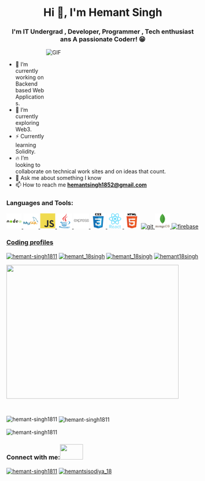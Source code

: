 
<h1 align="center">Hi 👋, I'm Hemant Singh</h1>
 
<h3 align="center">I'm IT Undergrad , Developer, Programmer , Tech enthusiast ans A passionate Coderr! 😁</h3>

<img  margin-top="0px" align="right" height="300px" width="400px" margin-bottom="-100px"  alt="GIF" src="https://media.giphy.com/media/SWoSkN6DxTszqIKEqv/giphy.gif"/>

<br>

- 👀 I’m currently working on Backend based Web Applications.
- 🌱 I’m currently exploring Web3.
- ⚡ Currently learning Solidity.
- 🔥 I’m looking to collaborate on technical work sites and 
      on ideas that count.
- 💬 Ask me about something I know 
- 📫 How to reach me **hemantsingh1852@gmail.com** 

<h3 align="left">Languages and Tools:</h3>
<p align="left"> <a href="https://www.w3schools.com/css/" target="_blank" rel="noreferrer">
  <img src="https://raw.githubusercontent.com/devicons/devicon/master/icons/nodejs/nodejs-original-wordmark.svg" alt="nodejs" width="40" height="40"/> </a> <a href="https://reactjs.org/" target="_blank" rel="noreferrer"> <img src="https://raw.githubusercontent.com/devicons/devicon/master/icons/mysql/mysql-original-wordmark.svg" alt="mysql" width="40" height="40"/> </a> <a href="https://nodejs.org" target="_blank" rel="noreferrer">  <img src="https://raw.githubusercontent.com/devicons/devicon/master/icons/javascript/javascript-original.svg" alt="javascript" width="40" height="40"/> </a> <a href="https://www.mongodb.com/" target="_blank" rel="noreferrer">  <img src="https://raw.githubusercontent.com/devicons/devicon/master/icons/java/java-original.svg" alt="java" width="40" height="40"/> </a> <a href="https://developer.mozilla.org/en-US/docs/Web/JavaScript" target="_blank" rel="noreferrer"> <img src="https://raw.githubusercontent.com/devicons/devicon/master/icons/express/express-original-wordmark.svg" alt="express" width="40" height="40"/> </a> <a href="https://firebase.google.com/" target="_blank" rel="noreferrer">   <img src="https://raw.githubusercontent.com/devicons/devicon/master/icons/css3/css3-original-wordmark.svg" alt="css3" width="40" height="40"/> </a> <a href="https://expressjs.com" target="_blank" rel="noreferrer">   <img src="https://raw.githubusercontent.com/devicons/devicon/master/icons/react/react-original-wordmark.svg" alt="react" width="40" height="40"/> </a>  <img src="https://raw.githubusercontent.com/devicons/devicon/master/icons/html5/html5-original-wordmark.svg" alt="html5" width="40" height="40"/> </a> <a href="https://www.java.com" target="_blank" rel="noreferrer">  <img src="https://www.vectorlogo.zone/logos/git-scm/git-scm-icon.svg" alt="git" width="40" height="40"/> </a> <a href="https://www.w3.org/html/" target="_blank" rel="noreferrer">  <img src="https://raw.githubusercontent.com/devicons/devicon/master/icons/mongodb/mongodb-original-wordmark.svg" alt="mongodb" width="40" height="40"/> </a> <a href="https://www.mysql.com/" target="_blank" rel="noreferrer"> <img src="https://www.vectorlogo.zone/logos/firebase/firebase-icon.svg" alt="firebase" width="40" height="40"/> </a> <a href="https://git-scm.com/" target="_blank" rel="noreferrer">
</p>
 
<h3 align="left">Coding profiles</h3>
<p align="left"> 
 <a href="https://www.leetcode.com/hemant-singh1811" target="blank"><img align="center" src="https://raw.githubusercontent.com/rahuldkjain/github-profile-readme-generator/master/src/images/icons/Social/leet-code.svg" alt="hemant-singh1811" height="30" width="40" /></a>
<a href="https://codeforces.com/profile/hemant_18singh" target="blank"><img align="center" src="https://raw.githubusercontent.com/rahuldkjain/github-profile-readme-generator/master/src/images/icons/Social/codeforces.svg" alt="hemant_18singh" height="30" width="40" /></a>
<a href="https://www.codechef.com/users/hemant_18singh" target="blank"><img align="center" src="https://cdn.jsdelivr.net/npm/simple-icons@3.1.0/icons/codechef.svg" alt="hemant_18singh" height="30" width="40" /></a>
<a href="https://auth.geeksforgeeks.org/user/hemant18singh" target="blank"><img align="center" src="https://raw.githubusercontent.com/rahuldkjain/github-profile-readme-generator/master/src/images/icons/Social/geeks-for-geeks.svg" alt="hemant18singh" height="30" width="40" /></a>
<p><a href="https://leetcode.com/hemant-singh1811/" target="blank"><img align="center" src="https://leetcode.card.workers.dev/?username=hemant-singh1811 &style=default&font=Courier%20New&extension=null" width="450px" height="350px" /></a> </p>
  

<br>

<p><img align="left" src="https://github-readme-stats.vercel.app/api/top-langs?username=hemant-singh1811&show_icons=true&locale=en&layout=compact" alt="hemant-singh1811" /></p>
<p>&nbsp;<img align="center" src="https://github-readme-stats.vercel.app/api?username=hemant-singh1811&show_icons=true&locale=en" alt="hemant-singh1811" /></p>

<p><img align="center" src="https://github-readme-streak-stats.herokuapp.com/?user=hemant-singh1811&" alt="hemant-singh1811" /></p>

<h3 align="left">Connect with me:<img src='https://raw.githubusercontent.com/ShahriarShafin/ShahriarShafin/main/Assets/handshake.gif' width="60px" height="40"> </h3>
<p align="left">
<a href="https://linkedin.com/in/hemant-singh1811" target="blank"><img align="center" src="https://raw.githubusercontent.com/rahuldkjain/github-profile-readme-generator/master/src/images/icons/Social/linked-in-alt.svg" alt="hemant-singh1811" height="30" width="40" /></a>   
<a href="https://instagram.com/hemantsisodiya_18" target="blank"><img align="center" src="https://raw.githubusercontent.com/rahuldkjain/github-profile-readme-generator/master/src/images/icons/Social/instagram.svg" alt="hemantsisodiya_18" height="30" width="40" /></a>
</p>

